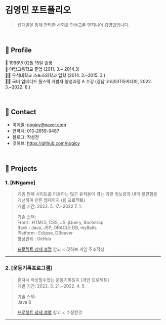 # 김영민 포트폴리오
>웹개발을 통해 편리한 사회를 만들고픈 엔지니어 김영민입니다.
>

</br>

## :pushpin: Profile
:baby: 1996년 02월 15일 출생</br>
:school: 야탑고등학교 졸업
(2011. 3.~ 2014.3)</br>
👨‍🎓 우석대학교 스포츠의학과 입학
(2014. 3.~2015. 3.)</br>
👨‍💻 국비 임베디드 풀스택 개발자 양성과정 A 수강 
(강남 코리아IT아카데미, 2022. 3.~2022. 8.)</br>

</br>

## :pushpin: Contact
- 이메일: nogicy@naver.com
- 연락처: 010-2659-0487
- 블로그: 작성전
- 깃허브: https://github.com/nogicy

</br>

## :pushpin: Projects
### 1. [NNgame]
>게임 판매 사이트를 이용하는 많은 유저들이 겪는 과한 정보량과 UI의 불편함을 개선하여 만든 웹페이지 (팀 프로젝트)  
>개발 기간: 2022. 5. 17.~2022 7. 1.  
>  
>기술 스택:  
> Front : HTML5, CSS, JS, jQuery, Bootstrap <br>
  Back : Java, JSP, ORACLE DB, myBatis <br>
  Platform : Eclipse, DBeaver <br>
  형상관리 : GitHub <br>   
>  
>[프로젝트 상세 설명](https://github.com/doby98/HappyEver) 참고 < 깃허브 게임 주소작성

---

### 2. [운동기록프로그램]
>혼자서 작성할수있는 운동기록일지 (개인 프로젝트)  
>개발 기간: 2022. 3. 21.~2022. 4. 5.  
>  
>기술 스택:  
>Java 8 
>
>[프로젝트 상세 설명](https://github.com/doby98/Honker) 참고 < 수정할것

---
